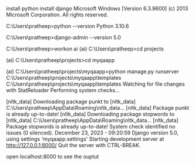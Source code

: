 install python
install django
Microsoft Windows [Version 6.3.9600]
(c) 2013 Microsoft Corporation. All rights reserved.

C:\Users\pratheep>python --version
Python 3.10.6

C:\Users\pratheep>django-admin --version
5.0

C:\Users\pratheep>workon ai
(ai) C:\Users\pratheep>cd projects

(ai) C:\Users\pratheep\projects>cd myqaapp

(ai) C:\Users\pratheep\projects\myqaapp>python manage.py runserver
C:\Users\pratheep\projects\myqaapp\templates
C:\Users\pratheep\projects\myqaapp\templates
Watching for file changes with StatReloader
Performing system checks...

[nltk_data] Downloading package punkt to
[nltk_data]     C:\Users\pratheep\AppData\Roaming\nltk_data...
[nltk_data]   Package punkt is already up-to-date!
[nltk_data] Downloading package stopwords to
[nltk_data]     C:\Users\pratheep\AppData\Roaming\nltk_data...
[nltk_data]   Package stopwords is already up-to-date!
System check identified no issues (0 silenced).
December 23, 2023 - 09:20:59
Django version 5.0, using settings 'myqaapp.settings'
Starting development server at http://127.0.0.1:8000/
Quit the server with CTRL-BREAK.

open localhost:8000 to see the ouptut
